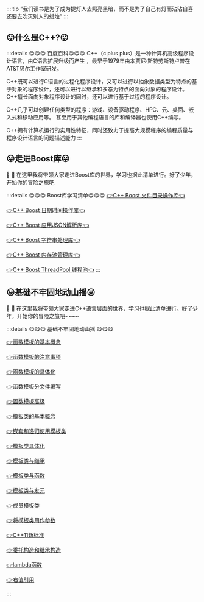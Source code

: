 # 


::: tip
“我们读书是为了成为提灯人去照亮黑暗，而不是为了自己有灯而沾沾自喜还要去吹灭别人的蜡烛”
::: 

## 😛什么是C++?😛

:::details 😋😋😋 百度百科😋😋😋
C++（c plus plus）是一种计算机高级程序设计语言，由C语言扩展升级而产生 ，最早于1979年由本贾尼·斯特劳斯特卢普在AT&T贝尔工作室研发。

C++既可以进行C语言的过程化程序设计，又可以进行以抽象数据类型为特点的基于对象的程序设计，还可以进行以继承和多态为特点的面向对象的程序设计。C++擅长面向对象程序设计的同时，还可以进行基于过程的程序设计。

C++几乎可以创建任何类型的程序：游戏、设备驱动程序、HPC、云、桌面、嵌入式和移动应用等。 甚至用于其他编程语言的库和编译器也使用C++编写。 

C++拥有计算机运行的实用性特征，同时还致力于提高大规模程序的编程质量与程序设计语言的问题描述能力
:::



## 😛走进Boost库😛
:tada: :100: 在这里我将带领大家走进Boost库的世界，学习也据此清单进行。好了少年，开始你的冒险之旅吧


:::details 😋😋😋 Boost库学习清单😋😋😋
[👉C++ Boost 文件目录操作库👈](./Boost/28-C++%20Boost%20文件目录操作库.md) 

[👉C++ Boost 日期时间操作库👈](./Boost/29-C++%20Boost%20日期时间操作库.md)

[👉C++ Boost 应用JSON解析库👈](./Boost/30-C++%20Boost%20应用JSON解析库.md)

[👉C++ Boost 字符串处理库👈](./Boost/31-C++%20Boost%20字符串处理库.md)

[👉C++ Boost 内存池管理库👈](./Boost/32-C++%20Boost%20内存池管理库.md)

[👉C++ Boost ThreadPool 线程池👈](./Boost/33-C++%20Boost%20ThreadPool%20线程池.md)
:::


## 😛基础不牢固地动山摇😛
:tada: :100: 在这里我将带领大家走进C++语言层面的世界，学习也据此清单进行。好了少年，开始你的冒险之旅吧~~~~


:::details 😋😋😋 基础不牢固地动山摇 😋😋😋


[👉函数模板的基本概念](./Base/51-函数模板的基本概念.md)

[👉函数模板的注意事项](./Base/52-函数模板的注意事项.md)

[👉函数模板的具体化](./Base/53-函数模板的具体化.md)

[👉函数模板分文件编写](./Base/54-函数模板分文件编写.md)

[👉函数模板高级](./Base/55-函数模板高级.md)

[👉模板类的基本概念](./Base/44-模板类的基本概念.md)

[👉嵌套和递归使用模板类](./Base/45-嵌套和递归使用模板类.md)

[👉模板类具体化](./Base/56-模板类具体化.md)

[👉模板类与继承](./Base/46-模板类与继承.md)

[👉模板类与函数](./Base/47-模板类与函数.md)

[👉模板类与友元](./Base/48-模板类与友元.md)

[👉成员模板类](./Base/49-成员模板类.md)

[👉将模板类用作参数](./Base/50-将模板类用作参数.md)

[👉C++11新标准](./Base/39-C++11新标准.md)

[👉委托构造和继承构造](./Base/40-委托构造和继承构造.md)

[👉lambda函数](./Base/41-lambda函数.md)

[👉右值引用](./Base/42-右值引用.md)


:::




